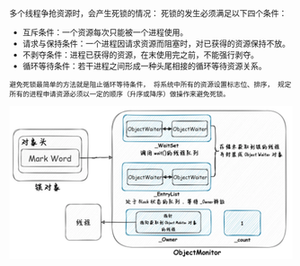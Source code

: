 多个线程争抢资源时，会产生死锁的情况：
死锁的发生必须满足以下四个条件：

- 互斥条件：一个资源每次只能被一个进程使用。
- 请求与保持条件：一个进程因请求资源而阻塞时，对已获得的资源保持不放。
- 不剥夺条件：进程已获得的资源，在末使用完之前，不能强行剥夺。
- 循环等待条件：若干进程之间形成一种头尾相接的循环等待资源关系。

`避免死锁最简单的方法就是阻止循环等待条件，
将系统中所有的资源设置标志位、排序，
规定所有的进程申请资源必须以一定的顺序（升序或降序）做操作来避免死锁。`

![img.png](img.png)